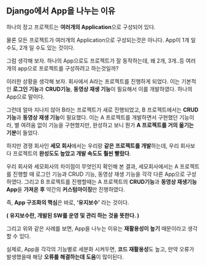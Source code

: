 Django에서 App을 나누는 이유
---

하나의 장고 프로젝트는 **여러개의 Application**으로 구성되어 있다.

물론 모든 프로젝트가 여러개의 Application으로 구성되는것은 아니다. App이 1개 일 수도, 2개 일 수도 있는 것이다.

그럼 생각해 보자. 하나의 App으로도 프로젝트가 잘 동작하는데, 왜 2개, 3개..등 여러개의 app으로 프로젝트를 구성하려고 하는것일까?

이러한 상황을 생각해 보자. 회사에서 A라는 프로젝트를 진행하게 되었다. 이는 기본적인 **로그인 기능**과 
**CRUD기능**, **동영상 재생 기능**이 필요해서 이를 개발하였다. 하나의 App으로 말이다.

그런데 얼마 지나지 않아 B라는 프로젝트가 새로 진행되었고, B 프로젝트에서는 **CRUD기능**과
**동영상 재생 기능**이 필요했다. 이는 A 프로젝트를 개발하면서 구현했던 기능이라, 별 여려움 없이 기능을
구현했지만, 완성하고 보니 뭔가 **A 프로젝트를 거의 옮기는 기분**이 들었다. 

하지만 경쟁 회사인 **세모 회사**에서는 우리랑 **같은 프로젝트를 개발**하는데, 우리 회사보다 프로젝트의 
**완성도도 높았고 개발 속도도 훨씬 빨랐다**. 

우리 회사와 세모회사의 차이점이 무엇인지 확인해 본 결과, 세모회사에서는 A 프로젝트를 진행할 때 
로그인 기능과 CRUD 기능, 동영상 재생 기능을 각각 다른 App으로 구성하였다. 그리고 B 프로젝트를 
진행할때는 A 프로젝트의 **CRUD기능**과 **동영상 재생기능 App**을 **가져온 후** 약간의 **커스텀마이징**만 진행하였다.

즉, **App 구조화의 핵심**은 바로, **‘유지보수’** 라는 것이다.

**( 유지보수란, 개발된 SW를 운영 및 관리 하는 것을 뜻한다. )**

그리고 위와 같은 사례를 보면, App을 나누는 이유는 **재활용성이 높기** 때문이라고 생각할 수 있다. 

실제로, App을 각각의 기능별로 세분화 시켜두면, **코드 재활용성**도 높고, 만약 오류가 발생했을때 해당 **오류를
해결하는데 도움**이 많이된다.